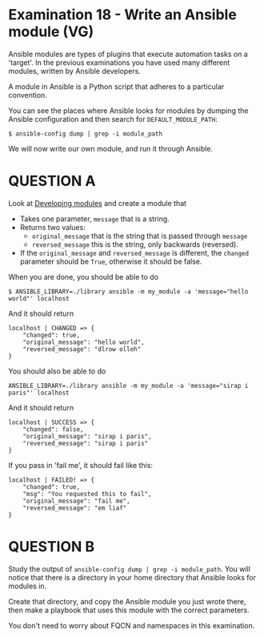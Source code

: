 # Examination 18 - Write an Ansible module (VG)

Ansible modules are types of plugins that execute automation tasks on a 'target'. In the previous
examinations you have used many different modules, written by Ansible developers.

A module in Ansible is a Python script that adheres to a particular convention.

You can see the places where Ansible looks for modules by dumping the Ansible configuration
and then search for `DEFAULT_MODULE_PATH`:

    $ ansible-config dump | grep -i module_path

We will now write our own module, and run it through Ansible.

# QUESTION A

Look at [Developing modules](https://docs.ansible.com/ansible/latest/dev_guide/developing_modules_general.html)
and create a module that

* Takes one parameter, `message` that is a string.
* Returns two values:
    - `original_message` that is the string that is passed through `message`
    - `reversed_message` this is the string, only backwards (reversed).
* If the `original_message` and `reversed_message` is different, the `changed` parameter should be `True`, otherwise
  it should be false.

When you are done, you should be able to do

    $ ANSIBLE_LIBRARY=./library ansible -m my_module -a 'message="hello world"' localhost

And it should return

    localhost | CHANGED => {
        "changed": true,
        "original_message": "hello world",
        "reversed_message": "dlrow olleh"
    }

You should also be able to do

    ANSIBLE_LIBRARY=./library ansible -m my_module -a 'message="sirap i paris"' localhost

And it should return

    localhost | SUCCESS => {
        "changed": false,
        "original_message": "sirap i paris",
        "reversed_message": "sirap i paris"
    }

If you pass in 'fail me', it should fail like this:

    localhost | FAILED! => {
        "changed": true,
        "msg": "You requested this to fail",
        "original_message": "fail me",
        "reversed_message": "em liaf"
    }

# QUESTION B

Study the output of `ansible-config dump | grep -i module_path`. You will notice that there is a directory
in your home directory that Ansible looks for modules in.

Create that directory, and copy the Ansible module you just wrote there, then make a playbook
that uses this module with the correct parameters.

You don't need to worry about FQCN and namespaces in this examination.

